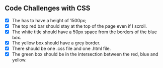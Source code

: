 ## Code Challenges with CSS

- [x] The <body> has to have a height of 1500px;
- [x] The top red bar should stay at the top of the page even if I scroll.
- [x] The white title should have a 50px space from the borders of the blue box.
- [x] The yellow box should have a grey border.
- [x] There should be one .css file and one .html file.
- [x] The green box should be in the intersection between the red, blue and yellow.
